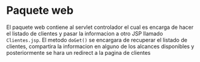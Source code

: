 # Paquete web

El paquete web contiene al servlet controlador el cual es encarga de hacer el listado de clientes y pasar la informacion
a otro JSP llamado `Clientes.jsp`. El metodo `doGet()` se encargara de recuperar el listado de clientes, compartira la informacion
en alguno de los alcances disponibles y posteriormente se hara un redirect a la pagina de clientes
